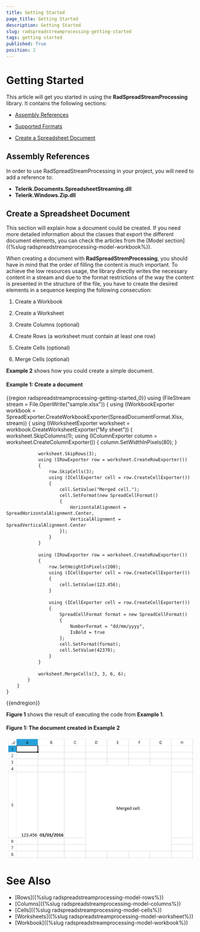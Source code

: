 ```yaml
---
title: Getting Started
page_title: Getting Started
description: Getting Started
slug: radspreadstreamprocessing-getting-started
tags: getting started
published: True
position: 2
---
```


# Getting Started

This article will get you started in using the **RadSpreadStreamProcessing** library. It contains the following sections:

* [Assembly References](#assembly-references)

* [Supported Formats](#supported-formats)

* [Create a Spreadsheet Document](#create-a-spreadsheet-document)

## Assembly References

In order to use RadSpreadStreamProcessing in your project, you will need to add a reference to:

* **Telerik.Documents.SpreadsheetStreaming.dll**
* **Telerik.Windows.Zip.dll**

## Create a Spreadsheet Document

This section will explain how a document could be created. If you need more detailed information about the classes that export the different document elements, you can check the articles from the [Model section]({%slug radspreadstreamprocessing-model-workbook%}).

When creating a document with **RadSpreadStremProcessing**, you should have in mind that the order of filling the content is much important. To achieve the low resources usage, the library directly writes the necessary content in a stream and due to the format restrictions of the way the content is presented in the structure of the file, you have to create the desired elements in a sequence keeping the following consecution:


1. Create a Workbook 

2. Create a Worksheet

3. Create Columns (optional)

4. Create Rows (a worksheet must contain at least one row)

5. Create Cells (optional)

6. Merge Cells (optional)

**Example 2** shows how you could create a simple document.

#### **Example 1: Create a document**

{{region radspreadstreamprocessing-getting-started_0}}
	using (FileStream stream = File.OpenWrite("sample.xlsx"))
	{
	    using (IWorkbookExporter workbook = SpreadExporter.CreateWorkbookExporter(SpreadDocumentFormat.Xlsx, stream))
	    {
	        using (IWorksheetExporter worksheet = workbook.CreateWorksheetExporter("My sheet"))
	        {
	            worksheet.SkipColumns(1);
	            using (IColumnExporter column = worksheet.CreateColumnExporter())
	            {
	                column.SetWidthInPixels(80);
	            }
	
	            worksheet.SkipRows(3);
	            using (IRowExporter row = worksheet.CreateRowExporter())
	            {
	                row.SkipCells(3);
	                using (ICellExporter cell = row.CreateCellExporter())
	                {
	                    cell.SetValue("Merged cell.");
	                    cell.SetFormat(new SpreadCellFormat()
	                    {
	                        HorizontalAlignment = SpreadHorizontalAlignment.Center,
	                        VerticalAlignment = SpreadVerticalAlignment.Center
	                    });
	                }
	            }
	
	            using (IRowExporter row = worksheet.CreateRowExporter())
	            {
	                row.SetHeightInPixels(200);
	                using (ICellExporter cell = row.CreateCellExporter())
	                {
	                    cell.SetValue(123.456);
	                }
	
	                using (ICellExporter cell = row.CreateCellExporter())
	                {
	                    SpreadCellFormat format = new SpreadCellFormat()
	                    {
	                        NumberFormat = "dd/mm/yyyy",
	                        IsBold = true
	                    };
	                    cell.SetFormat(format);
	                    cell.SetValue(42370);
	                }
	            }
	
	            worksheet.MergeCells(3, 3, 6, 6);
	        }
	    }
	}
{{endregion}}

**Figure 1** shows the result of executing the code from **Example 1**.

#### Figure 1: The document created in Example 2
![](images/SpreadStreamProcessing-GettingStarted_01.png)


# See Also 
* [Rows]({%slug radspreadstreamprocessing-model-rows%})
* [Columns]({%slug radspreadstreamprocessing-model-columns%})
* [Cells]({%slug radspreadstreamprocessing-model-cells%})
* [Worksheets]({%slug radspreadstreamprocessing-model-worksheet%})
* [Workbook]({%slug radspreadstreamprocessing-model-workbook%})

